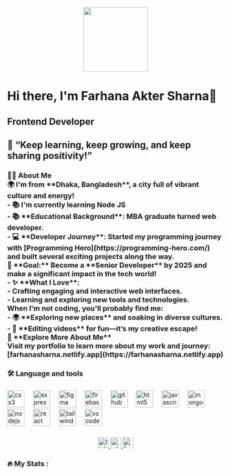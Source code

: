 <div align="center">
  <img height="150" src="https://raw.githubusercontent.com/Farhanasharna2000/Farhanasharna2000/main/1675173119047.jpg"  />
</div>

###

<h1 align="left">Hi there, I'm Farhana Akter Sharna👋</h1>

###

<h2 align="left">Frontend Developer</h2>

###

<h2 align="left">🌱 “Keep learning, keep growing, and keep sharing positivity!”</h2>

###

<h3 align="left">👩‍💻  About Me <br>🌍 I'm from **Dhaka, Bangladesh**, a city full of vibrant culture and energy!  <br>- 📚 I'm currently learning Node JS<br>- 📚 **Educational Background**: MBA graduate turned web developer.  <br>- 💻 **Developer Journey**: Started my programming journey with [Programming Hero](https://programming-hero.com/) and built several exciting projects along the way.  <br>🎯 **Goal:** Become a **Senior Developer** by 2025 and make a significant impact in the tech world!  <br>- ✨ **What I Love**:  <br>  - Crafting engaging and interactive web interfaces.  <br>  - Learning and exploring new tools and technologies.  <br>When I'm not coding, you'll probably find me:  <br>- 🌍 **Exploring new places** and soaking in diverse cultures.<br>- 🎥 **Editing videos** for fun—it’s my creative escape! <br>🌟 **Explore More About Me**  <br>Visit my portfolio to learn more about my work and journey: [farhanasharna.netlify.app](https://farhanasharna.netlify.app)</h3>

###

<p align="left"></p>

###

<h3 align="left">🛠 Language and tools</h3>

###

<div align="left">
  <img src="https://cdn.jsdelivr.net/gh/devicons/devicon/icons/css3/css3-original.svg" height="40" alt="css3 logo"  />
  <img width="12" />
  <img src="https://cdn.jsdelivr.net/gh/devicons/devicon/icons/express/express-original.svg" height="40" alt="express logo"  />
  <img width="12" />
  <img src="https://cdn.jsdelivr.net/gh/devicons/devicon/icons/figma/figma-original.svg" height="40" alt="figma logo"  />
  <img width="12" />
  <img src="https://cdn.jsdelivr.net/gh/devicons/devicon/icons/firebase/firebase-plain.svg" height="40" alt="firebase logo"  />
  <img width="12" />
  <img src="https://cdn.jsdelivr.net/gh/devicons/devicon/icons/github/github-original.svg" height="40" alt="github logo"  />
  <img width="12" />
  <img src="https://cdn.jsdelivr.net/gh/devicons/devicon/icons/html5/html5-original.svg" height="40" alt="html5 logo"  />
  <img width="12" />
  <img src="https://cdn.jsdelivr.net/gh/devicons/devicon/icons/javascript/javascript-original.svg" height="40" alt="javascript logo"  />
  <img width="12" />
  <img src="https://cdn.jsdelivr.net/gh/devicons/devicon/icons/mongodb/mongodb-original.svg" height="40" alt="mongodb logo"  />
  <img width="12" />
  <img src="https://cdn.jsdelivr.net/gh/devicons/devicon/icons/nodejs/nodejs-original.svg" height="40" alt="nodejs logo"  />
  <img width="12" />
  <img src="https://cdn.jsdelivr.net/gh/devicons/devicon/icons/react/react-original.svg" height="40" alt="react logo"  />
  <img width="12" />
  <img src="https://cdn.jsdelivr.net/gh/devicons/devicon/icons/tailwindcss/tailwindcss-original-wordmark.svg" height="40" alt="tailwindcss logo"  />
  <img width="12" />
  <img src="https://cdn.jsdelivr.net/gh/devicons/devicon/icons/vscode/vscode-original.svg" height="40" alt="vscode logo"  />
</div>

###

<div align="center">
  <a href="https://www.linkedin.com/in/farhana-sharna-1526a7253/" target="_blank">
    <img src="https://img.shields.io/static/v1?message=LinkedIn&logo=linkedin&label=&color=0077B5&logoColor=white&labelColor=&style=for-the-badge" height="25" alt="linkedin logo"  />
  </a>
  <a href="https://api.whatsapp.com/send/?phone=1852681759&text&type=phone_number&app_absent=0" target="_blank">
    <img src="https://img.shields.io/static/v1?message=Whatsapp&logo=whatsapp&label=&color=25D366&logoColor=white&labelColor=&style=for-the-badge" height="25" alt="whatsapp logo"  />
  </a>
  <a href="https://www.facebook.com/farhana.sharna.2024" target="_blank">
    <img src="https://img.shields.io/static/v1?message=Facebook&logo=facebook&label=&color=1877F2&logoColor=white&labelColor=&style=for-the-badge" height="25" alt="facebook logo"  />
  </a>
</div>

###

<h3 align="left">🔥   My Stats :</h3>

###

